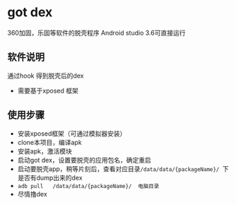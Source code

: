 # got dex
360加固，乐固等软件的脱壳程序
Android studio 3.6可直接运行
## 软件说明

通过hook 得到脱壳后的dex

* 需要基于xposed 框架

## 使用步骤
* 安装xposed框架（可通过模拟器安装）
* clone本项目，编译apk
* 安装apk，激活模块
* 启动got dex，设置要脱壳的应用包名，确定重启
* 启动要脱壳app，稍等片刻后，查看对应目录`/data/data/{packageName}/ `下是否有dump出来的dex
* `adb pull   /data/data/{packageName}/  电脑目录`
* 尽情撸dex